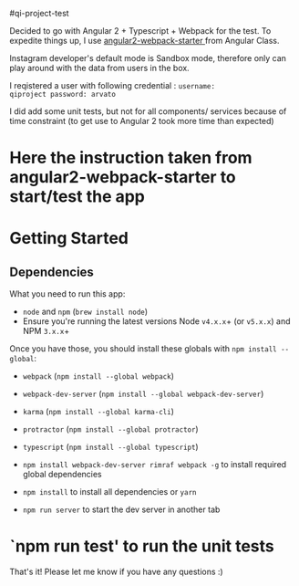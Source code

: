 #qi-project-test

<p>
Decided to go with Angular 2 + Typescript + Webpack for the test. To expedite things up, I use <a href="https://angularclass.github.io/angular2-webpack-starter/">angular2-webpack-starter </a>
from Angular Class.
</p>

<p>
Instagram developer's default mode is Sandbox mode, therefore only can play around with the data from users in the box.

I reqistered a user with following credential :
    <code >username: qiproject
    password: arvato
    </code>
</p>

<p>
    I did add some unit tests, but not for all components/ services because of time constraint (to get use to Angular 2 took more time than expected)
</p>

# Here the instruction taken from angular2-webpack-starter to start/test the app

# Getting Started
## Dependencies
What you need to run this app:
* `node` and `npm` (`brew install node`)
* Ensure you're running the latest versions Node `v4.x.x`+ (or `v5.x.x`) and NPM `3.x.x`+

Once you have those, you should install these globals with `npm install --global`:
* `webpack` (`npm install --global webpack`)
* `webpack-dev-server` (`npm install --global webpack-dev-server`)
* `karma` (`npm install --global karma-cli`)
* `protractor` (`npm install --global protractor`)
* `typescript` (`npm install --global typescript`)

* `npm install webpack-dev-server rimraf webpack -g` to install required global dependencies
* `npm install` to install all dependencies or `yarn`
* `npm run server` to start the dev server in another tab
# `npm run test' to run the unit tests

That's it! Please let me know if you have any questions :)